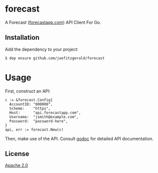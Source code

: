 # forecast
A Forecast ([forecastapp.com](https://www.forecastapp.com)) API Client For Go.

## Installation
Add the dependency to your project:

```bash
$ dep ensure github.com/joefitzgerald/forecast
```

# Usage
First, construct an API:

```golang
c := &forecast.Config{
  AccountID: "000000",
  Scheme:    "https",
  Host:      "api.forecastapp.com",
  Username:  "jsmith@example.com",
  Password:  "password-here",
}
api, err := forecast.New(c)
```

Then, make use of the API. Consult [godoc](http://godoc.org/github.com/joefitzgerald/forecast) for detailed API documentation.

## License

[Apache 2.0](https://github.com/joefitzgerald/forecast/blob/master/LICENSE)
